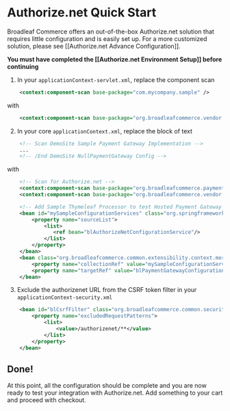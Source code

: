 # Authorize.net Quick Start

Broadleaf Commerce offers an out-of-the-box Authorize.net solution that requires little configuration and is easily set up. For a more customized solution, please see [[Authorize.net Advance Configuration]].

**You must have completed the [[Authorize.net Environment Setup]] before continuing**

1. In your `applicationContext-servlet.xml`, replace the component scan

```xml
    <context:component-scan base-package="com.mycompany.sample" />
```

with

```xml
    <context:component-scan base-package="org.broadleafcommerce.vendor.authorizenet"/>
```

2. In your core `applicationContext.xml`, replace the block of text

```xml
    <!-- Scan DemoSite Sample Payment Gateway Implementation -->
    ...
    <!-- /End DemoSite NullPaymentGateway Config -->
```

with

```xml
    <!-- Scan for Authorize.net -->
    <context:component-scan base-package="org.broadleafcommerce.payment.service.gateway"/>
    <context:component-scan base-package="org.broadleafcommerce.vendor.authorizenet"/>

    <!-- Add Sample Thymeleaf Processor to test Hosted Payment Gateway (e.g. PayPal Express Flow) -->
    <bean id="mySampleConfigurationServices" class="org.springframework.beans.factory.config.ListFactoryBean">
        <property name="sourceList">
            <list>
               <ref bean="blAuthorizeNetConfigurationService"/>
            </list>
        </property>
    </bean>
    <bean class="org.broadleafcommerce.common.extensibility.context.merge.LateStageMergeBeanPostProcessor">
        <property name="collectionRef" value="mySampleConfigurationServices"/>
        <property name="targetRef" value="blPaymentGatewayConfigurationServices"/>
    </bean>
```

3. Exclude the authorizenet URL from the CSRF token filter in your `applicationContext-security.xml`

```xml
    <bean id="blCsrfFilter" class="org.broadleafcommerce.common.security.handler.CsrfFilter" >
        <property name="excludedRequestPatterns">
            <list>
                <value>/authorizenet/**</value>
            </list>
        </property>
    </bean>
```

## Done!
At this point, all the configuration should be complete and you are now ready to test your integration with Authorize.net. Add something to your cart and proceed with checkout.
